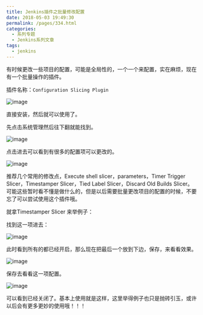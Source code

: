 ```yaml
---
title: Jenkins插件之批量修改配置
date: 2018-05-03 19:49:30
permalink: /pages/334.html
categories:
  - 系列专题
  - Jenkins系列文章
tags:
  - jenkins
---
```


有时候更改一些项目的配置，可能是全局性的，一个一个来配置，实在麻烦，现在有一个批量操作的插件。

插件名称：`Configuration Slicing Plugin`

![image](https://tva4.sinaimg.cn/large/008k1Yt0ly1grke4ssvbwj315y0akdhe.jpg)

直接安装，然后就可以使用了。

先点击系统管理然后往下翻就能找到。

![image](https://tva3.sinaimg.cn/large/008k1Yt0ly1grke4x8i3qj30tl04xab5.jpg)

点击进去可以看到有很多的配置项可以更改的。

![image](https://tva4.sinaimg.cn/large/008k1Yt0ly1grke52bauxj30q10pl775.jpg)

推荐几个常用的修改点，Execute shell slicer，parameters，Timer Trigger Slicer，Timestamper Slicer，Tied Label Slicer，Discard Old Builds Slicer。可能这些暂时看不懂是做什么的，但是以后需要批量更改项目的配置的时候，不要忘了可以尝试使用这个插件哦。

就拿Timestamper Slicer 来举例子：

找到这一项进去：

![image](https://tva2.sinaimg.cn/large/008k1Yt0ly1grke68rtbej317i0enabs.jpg)

此时看到所有的都已经开启，那么现在把最后一个放到下边，保存，来看看效果。

![image](https://tva2.sinaimg.cn/large/008k1Yt0ly1grke6e3ssxj31740dzwg5.jpg)

保存去看看这一项配置。

![image](https://tvax3.sinaimg.cn/large/008k1Yt0ly1grke6jaw1pj30wx091myl.jpg)

可以看到已经关闭了。基本上使用就是这样，这里举得例子也只是抛砖引玉，或许以后会有更多更妙的使用哦！！！
